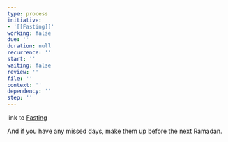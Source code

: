 ```yaml
---
type: process
initiative:
- '[[Fasting]]'
working: false
due: ''
duration: null
recurrence: ''
start: ''
waiting: false
review: ''
file: ''
context: ''
dependency: ''
step: ''
---
```


link to [Fasting](docs/sidebar1/Initiatives/worship/Fasting.md)

And if you have any missed days, make them up before the next Ramadan.